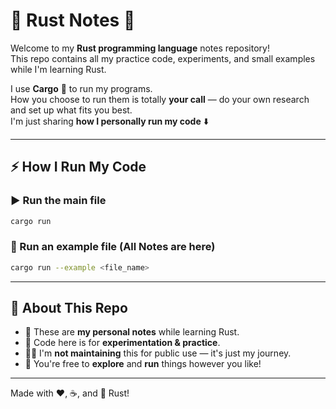 # 🦀 Rust Notes 🚀

Welcome to my **Rust programming language** notes repository!  
This repo contains all my practice code, experiments, and small examples while I'm learning Rust.  

I use **Cargo** 🦀 to run my programs.  
How you choose to run them is totally **your call** — do your own research and set up what fits you best.  
I'm just sharing **how I personally run my code** ⬇️

---

## ⚡ How I Run My Code

### ▶️ Run the **main file**
```bash
cargo run
```

### 🧩 Run an **example file** (All Notes are here)
```bash
cargo run --example <file_name>
```

---

## 📌 About This Repo
- 📝 These are **my personal notes** while learning Rust.
- 🎯 Code here is for **experimentation & practice**.
- 🙅‍♂️ I'm **not maintaining** this for public use — it's just my journey.
- 🌟 You're free to **explore** and **run** things however you like!

---

Made with ❤️, ☕, and 🦀 Rust!
